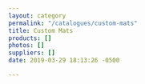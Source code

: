 ```yaml
---
layout: category
permalink: "/catalogues/custom-mats"
title: Custom Mats
products: []
photos: []
suppliers: []
date: 2019-03-29 18:13:26 -0500

---
```

